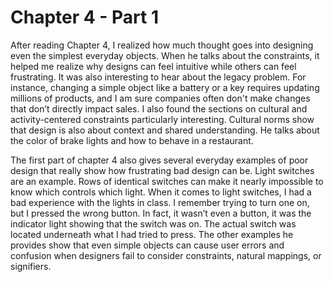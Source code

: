 # Chapter 4 - Part 1

After reading Chapter 4, I realized how much thought goes into designing even the simplest everyday objects. When he talks about the constraints, it helped me realize why designs can feel intuitive while others can feel frustrating. It was also interesting to hear about the legacy problem. For instance, changing a simple object like a battery or a key requires updating millions of products, and I am sure companies often don't make changes that don’t directly impact sales. I also found the sections on cultural and activity-centered constraints particularly interesting. Cultural norms show that design is also about context and shared understanding. He talks about the color of brake lights and how to behave in a restaurant. 

The first part of chapter 4 also gives several everyday examples of poor design that really show how frustrating bad design can be. Light switches are an example. Rows of identical switches can make it nearly impossible to know which controls which light. When it comes to light switches, I had a bad experience with the lights in class. I remember trying to turn one on, but I pressed the wrong button. In fact, it wasn’t even a button, it was the indicator light showing that the switch was on. The actual switch was located underneath what I had tried to press. The other examples he provides show that even simple objects can cause user errors and confusion when designers fail to consider constraints, natural mappings, or signifiers.
